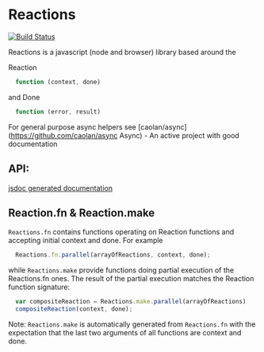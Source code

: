Reactions
=========
[![Build Status](https://travis-ci.org/vbogdanov/reactions.png)](https://travis-ci.org/vbogdanov/reactions)

Reactions is a javascript (node and browser) library based around the 

Reaction 
```javascript
  function (context, done)
``` 
and Done 
```javascript
  function (error, result)
``` 

For general purpose async helpers see [caolan/async](https://github.com/caolan/async Async) - An active project with good documentation

API:
------------------
[jsdoc generated documentation](http://htmlpreview.github.io/?http://raw.github.com/vbogdanov/reactions/master/out/index.html)

Reaction.fn & Reaction.make
---------------------------
`Reactions.fn` contains functions operating on Reaction functions and accepting initial context and done. For example
```javascript
  Reactions.fn.parallel(arrayOfReactions, context, done);
```
while `Reactions.make` provide functions doing partial execution of the Reactions.fn ones. 
The result of the partial execution matches the Reaction function signature:
```javascript
  var compositeReaction = Reactions.make.parallel(arrayOfReactions)
  compositeReaction(context, done);
```
Note: `Reactions.make` is automatically generated from `Reactions.fn` with the expectation 
that the last two arguments of all functions are context and done.



